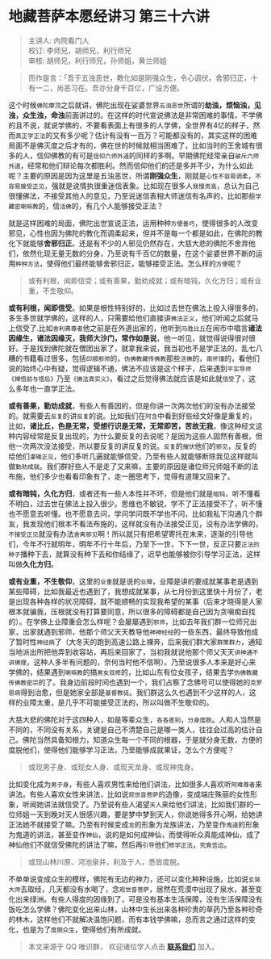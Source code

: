 # 地藏菩萨本愿经讲习 第三十六讲

> 主讲人: 内院看门人 <br />
> 校订: 李师兄，胡师兄，利行师兄 <br />
> 审核: 胡师兄，利行师兄，孙师姐，黄兰师姐 <br />

> 而作是言：「吾于五浊恶世，教化如是刚强众生，令心调伏，舍邪归正，十有一二，尚恶习在。吾亦分身千百亿，广设方便。

这个时候`佛陀摩顶`之后就讲，佛陀出现在娑婆世界`五浊恶世`所谓的**劫浊，烦恼浊，见浊，众生浊，命浊**前面讲过的。在这样的时代宣说佛法是非常困难的事情，不学佛的且不说，就说学佛的，不要看表面上有很多的人学佛，全世界有4亿的样子，然而`真正学正法`的又有多少呢？估计有没有一百万？可能都没有的，其实这样的困难局面不是佛灭度之后才有的，佛在世的时候就相当困难了，比如当时的王舍城有很多的人，信仰佛教的有可是`信仰六师外道`的同样的多啊。早期佛陀经常亲自`破斥六师外道`，经常和他们辩论每次都胜利。然而信仰他们的还是多并不少，为什么如此呢？主要的原因是因为这里是五浊恶世，所谓**刚强众生**，刚就是`心性不容易调柔`，`不容易接受正见`，强就是说情执很重迷信表象。比如现在很多人`我慢贡高`，总认为自己很懂佛法，不接受其他人的意见，乃至说迷信表相大师迷信有名声的，比如那些`学藏密喇嘛教`的，信`活佛`的，有几个人能够接受正法？

就是这样困难的局面，佛陀出世宣说正法，运用种种`方便善巧`，使得很多的人改变邪见，心性也因为佛陀的教化而调柔起来，但并不是每一个都是如此，在佛陀的教化下就能够**舍邪归正**。还是有不少的人邪见仍然存在，大慈大悲的佛陀不舍弃他们，依然化现无量无数的分身，乃至说有千百亿的数量，在这个娑婆世界不断的运用`种种方法`，使得他们最终能够舍邪归正，能够接受正法。怎么样的`方便`呢？
  
> 或有利根，闻即信受；或有善果，勤劝成就；或有暗钝，久化方归；或有业重，不生敬仰。

**或有利根，闻即信受**。如果是根性特别好的，比如过去世在佛法上投入得很多的，多生多世就学佛的，这样的人，只需要给他们直接讲`佛法正义`，他们听闻之后就马上信受了.比如`舍利弗尊者`他之前是在外道出家的，他听到`马胜比丘`在闹市中唱言**诸法因缘生，诸法因缘灭，我师大沙门，常作如是说**，他一听见，就觉得说得很对很好。于是找到佛陀就在僧团出家了，就拿我来说，我当初也不是学正法的，乱七八糟的书籍看过很多，包括`印顺邪师`的，`伪佛教藏传佛教`那些`活佛`的，`南怀瑾`的，看他们说的始终心中有疑，觉得逻辑不通，佛法不应该是这个样子，后来遇到`平实导师` `《禅悟前与悟后》`乃至`《佛法真实义》`，看过之后觉得佛法就应该是如此就`信受`了，这么多年也一直学正法。

**或有善果，勤劝成就**，有些人有善因的，但是你讲一次两次他们的没有办法接受的。就需要去`反复`的讲`反复`的说。比如我们在`阿含`中看到好些经文好像是重复的，比如，**诸比丘，色是无常，受想行识是无常，无常即苦，苦故无我**，像这种经文这种内容经常是反复出现的，为什么要反复的去说呢？是因为这些人固然有善根，但他一次两次没法接受，所以要反复的讲反复的说。`反复`的`摧伏`他们的`邪见`，反复的给他们`灌输正见`，他们多听几遍就能够信受，乃至有些人就能够断除我见这样就叫做`勤劝成就`。我们群好些人不是走了又来嘛，主要的原因是诸位师兄师姐不断的法布施，他们多少也看看印象有了，走一圈思考下，觉得有道理又回来了。

**或有暗钝，久化方归**，或者还有一些人本性并不坏，但是他们就是`暗钝`，听不懂看不明白，过去世在佛法上投入很少。思维也不敏锐，学不了正法接受不了，听不懂也不愿意去听懂。也不愿意去问，学问学问既不学也不问，比如我私下沟通几个群友，我发现他们根本不看法布施的，这样就没有办法接受正见，没有办法学佛的，`不接受正见`就没有办法`舍离邪见`啊！所以就只有把希望寄托在未来，逐渐的引导他们，今年不行就明年，明年不行十年后，乃至下一世，下下一世，反正只要`正法的种子`播种下去，就算没有种下去和你结缘了，迟早也能够被你引导学习正法，这样叫做**久化方归**。

**或有业重，不生敬仰**，这里的`业重`就是说的`业障`，业障是讲的要成就某事老是遇到某些障碍，比如我最近也遇到了，我想成就某事，从七月份到这里快十月份了，老是出现各种各样的状况障碍，就不能顺畅的实现我希望的某事（后来才晓得是人家根本就骗我，压根就没有打算要同意，所以很多的障碍都是自己因为贪嗔痴自找的）。在学佛上业障重会怎么样呢？会屡屡遇到`邪师`，比如去年我们群一位师兄出家，出家就遇到邪师，他那个师父天天教导他`神神经经`的一些东西，最终导致他成了暂时性`神经病`了（大冬天的跑到高速公路上裸奔，后来我们群大家`群策群力`，通知当地派出所把他弄到收容站，再后来回家了，当初我就说他那个师父天天`讲神通不讲佛理`，这种人多半有问题的，奈何当时他不信啊）。乃至说很多人本来是好心来学佛的，结果遇到`喇嘛教`的搞`男女双修`的，比如山东有位女孩子，结果去学`伪佛教藏传佛教密宗`的了。我身边前段时间也遇到一个，我们占察了念佛号可以使得她的`克罗恩病`得到治愈，但是她家全部是`基督教徒`。我们群这么久也遇到不少这样的人，这样的业障太重，是几乎不可能接受正法的，所以叫做不生敬仰的。

大慈大悲的佛陀对于这四种人，如是等辈众生，`各各差别`，`分身度脱`。人和人当然是不同的，不同没有关系，关键是自己不清楚自己是哪一类人，往往会过高的估计自己。佛陀当然具备知根力，知道众生每一个不同的根器，于是就分身无数，方便的度脱他们，使得他们能够学习正法，乃至能够成就果证，怎么个方便呢？

> 或现男子身、或现女人身、或现天龙身、或现神鬼身。

比如变化成为`男子身`，有些人喜欢男性来给他们讲法，比如很多人喜欢听`阿难尊者`来讲法。有些人喜欢女性来讲法，比如说`观世音菩萨`的造像，变成端庄殊丽的女性形象，听闻她讲法就信受了。乃至说有些人渴望`天人`来给他们讲法，比如我们群的一位师姐一天到晚对天人很感兴趣，要是梦中梦到天人，你说她得多开心啊，给她讲正法她不就接受了嘛。乃至有时候变成`龙`的形象为龙族讲法，乃至变作`鬼道`的形象为鬼道的讲法，甚至变作`神仙`，说的是如何成神仙，而使得听众真能成神仙，成了神仙他们不就信受佛陀的讲法了嘛，然后再`引导`他们`修学正法`，`究竟苦边`。

> 或现山林川原、河池泉井，利及于人，悉皆度脱。

不单单说变成众生的模样，佛陀有无边的神力，还可以变化种种设施，比如说`玄奘大师`去取经，几天都没有水喝了，念`观世音菩萨`，居然在荒漠中出现了泉水，甚至变化出来绿洲。有些人得度的因缘到了，可是没有基本生活保障，没有生活保障没有饭吃怎么学佛？佛陀变化出来山林，山林中生长出来各种珍贵的草药乃至各种珍奇的林木，这样他们不就解决温饱问题，而有本钱学佛嘛，总而言之通过这样的变化，也是为了`度脱众生`，使得他们有所成就。

> 本文来源于 QQ 唯识群， 欢迎诸位学人点击 **[联系我们](https://mp.weixin.qq.com/s/lZCfWjmLjgNR165Tx4_bCQ)** 加入。
